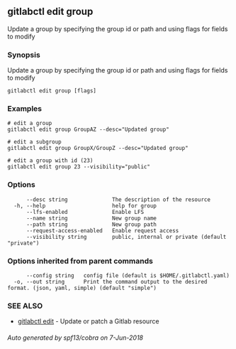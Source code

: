 ## gitlabctl edit group

Update a group by specifying the group id or path and using flags for fields to modify

### Synopsis

Update a group by specifying the group id or path and using flags for fields to modify

```
gitlabctl edit group [flags]
```

### Examples

```
# edit a group
gitlabctl edit group GroupAZ --desc="Updated group"

# edit a subgroup
gitlabctl edit group GroupX/GroupZ --desc="Updated group"

# edit a group with id (23)
gitlabctl edit group 23 --visibility="public"
```

### Options

```
      --desc string              The description of the resource
  -h, --help                     help for group
      --lfs-enabled              Enable LFS
      --name string              New group name
      --path string              New group path
      --request-access-enabled   Enable request access
      --visibility string        public, internal or private (default "private")
```

### Options inherited from parent commands

```
      --config string   config file (default is $HOME/.gitlabctl.yaml)
  -o, --out string      Print the command output to the desired format. (json, yaml, simple) (default "simple")
```

### SEE ALSO

* [gitlabctl edit](gitlabctl_edit.md)	 - Update or patch a Gitlab resource

###### Auto generated by spf13/cobra on 7-Jun-2018
